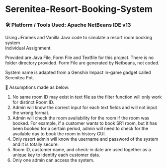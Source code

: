 # Serenitea-Resort-Booking-System
### 🛠 Platform / Tools Used: Apache NetBeans IDE v13
Using JFrames and Vanilla Java code to simulate a resort room booking system
<br/>
Individual Assignment.

Provided are Java File, Form File and Textfile for this project. There is no folder directory provided. Form File are generated by Netbeans, not coded.

System name is adapted from a Genshin Impact in-game gadget called Serenitea Pot.

📌 Assumptions made as below:
1. No same room ID may exist in text file as the filter function will only work for distinct Room ID.
2. Admin will know the correct input for each text fields and will not input the wrong format.
3. Admin will check the room availability for the room if the room was booked. For example, if a customer wants to book SR1 room, but it has been booked for a certain period, admin will need to check for the available day to book the room in history GUI.
4. Only resort admin will know the username and password of the system and it is totally secure.
5. Room ID, customer name, and check-in date are used together as a unique key to identify each customer data.
6. Only one admin can access the system.
